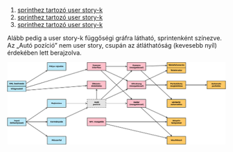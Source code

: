 1. [sprinthez tartozó user story-k](Feladatok-1)
2. [sprinthez tartozó user story-k](Feladatok-2)
3. [sprinthez tartozó user story-k](Feladatok-3)

Alább pedig a user story-k függőségi gráfra látható, sprintenként színezve. Az „Autó pozíció” nem user story, csupán az átláthatóság (kevesebb nyíl) érdekében lett berajzolva.

![](https://raw.githubusercontent.com/SzFMV2018-Osz/documentation/master/images/dependencies.png)